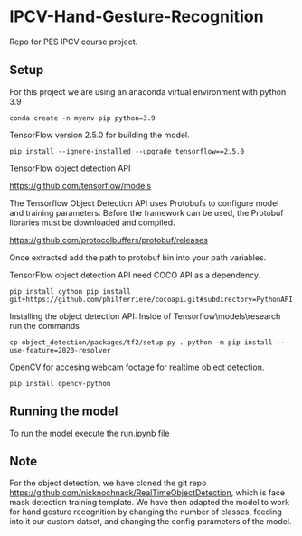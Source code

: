 # IPCV-Hand-Gesture-Recognition
Repo for PES IPCV course project.

## Setup
For this project we are using an anaconda virtual environment with python 3.9

`conda create -n myenv pip python=3.9`

TensorFlow version 2.5.0 for building the model.

`pip install --ignore-installed --upgrade tensorflow==2.5.0`

TensorFlow object detection API

https://github.com/tensorflow/models

The Tensorflow Object Detection API uses Protobufs to configure model and training parameters. 
Before the framework can be used, the Protobuf libraries must be downloaded and compiled.

https://github.com/protocolbuffers/protobuf/releases

Once extracted add the path to protobuf bin into your path variables.

TensorFlow object detection API need COCO API as a dependency.

`pip install cython
pip install git+https://github.com/philferriere/cocoapi.git#subdirectory=PythonAPI`

Installing the object detection API:
Inside of Tensorflow\models\research run the commands

`cp object_detection/packages/tf2/setup.py .
python -m pip install --use-feature=2020-resolver`

OpenCV for accesing webcam footage for realtime object detection.

`pip install opencv-python`

## Running the model

To run the model execute the run.ipynb file


## Note 

For the object detection, we have cloned the git repo https://github.com/nicknochnack/RealTimeObjectDetection, which is face mask detection training template.
We have then adapted the model to work for hand gesture recognition by changing the number of classes, feeding into it our custom datset, and changing the config parameters of the model.
